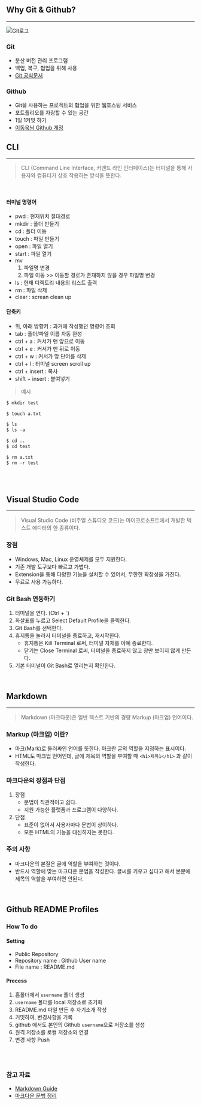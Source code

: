 ## Why Git & Github?
---

![Git로고](https://user-images.githubusercontent.com/49775540/168756716-68f9aebb-380f-4897-8141-78d8403f6113.png)

### Git

 - 분산 버전 관리 프로그램
 - 백업, 복구, 협업을 위해 사용
 - [Git 공식문서](https://git-scm.com/book/ko/v2)

### Github

- Git을 사용하는 프로젝트의 협업을 위한 웹호스팅 서비스
- 포트폴리오를 자랑할 수 있는 공간
- 1일 1커밋 하기
- [이동욱님 Github 계정](https://github.com/jojoldu)


## CLI
---
> CLI (Command Line Interface, 커맨드 라인 인터페이스)는 터미널을 통해 사용자와 컴퓨터가 상호 작용하는 방식을 뜻한다.

<br>

#### 터미널 명령어 
  - pwd : 현재위치 절대경로
   - mkdir : 폴더 만들기
   - cd : 폴더 이동
   - touch : 파일 만들기 
   - open : 파일 열기
   - start : 파일 열기 
   - mv 
     1) 파일명 변경 
     2) 파일 이동 >> 이동할 경로가 존재하지 않을 경우 파일명 변경
   - ls : 현재 디렉토리 내용의 리스트 출력
   - rm : 파일 삭제
   - clear : screan clean up




#### 단축키
- 위, 아래 방향키 : 과거에 작성했던 명령어 조회
- tab : 폴더/파일 이름 자동 완성
- ctrl + a : 커서가 맨 앞으로 이동
- ctrl + e : 커서가 맨 뒤로 이동
- ctrl + w : 커서가 앞 단어를 삭제
- ctrl + l : 터미널 screen scroll up
- ctrl + insert : 복사
- shift + insert : 붙여넣기

> 예시
```python
$ mkdir test

$ touch a.txt

$ ls
$ ls -a

$ cd ..
$ cd test

$ rm a.txt
$ rm -r test
```

<br><br>

## Visual Studio Code
---
> Visual Studio Code (비주얼 스튜디오 코드)는 마이크로소프트에서 개발한 텍스트 에디터의 한 종류이다.

### 장점

- Windows, Mac, Linux 운영체제를 모두 지원한다.
- 기존 개발 도구보다 빠르고 가볍다.
- Extension을 통해 다양한 기능을 설치할 수 있어서, 무한한 확장성을 가진다.
- 무료로 사용 가능하다.

### Git Bash 연동하기

1. 터미널을 연다. (Ctrl + `)
2. 화살표를 누르고 Select Default Profile을 클릭한다.
3. Git Bash를 선택한다.
4. 휴지통을 눌러서 터미널을 종료하고, 재시작한다.
   + 휴지통은 Kill Terminal 로써, 터미널 자체를 아예 종료한다.
   + 닫기는 Close Terminal 로써, 터미널을 종료하지 않고 창만 보이지 않게 만든다.
5. 기본 터미널이 Git Bash로 열리는지 확인한다.

<br>

## Markdown
---
> Markdown (마크다운)은 일반 텍스트 기반의 경량 Markup (마크업) 언어이다.

### Markup (마크업) 이란?

- 마크(Mark)로 둘러싸인 언어를 뜻한다. 마크란 글의 역할을 지정하는 표시이다.
- HTML도 마크업 언어인데, 글에 제목의 역할을 부여할 때 `<h1>제목1</h1>` 과 같이 작성한다.

### 마크다운의 장점과 단점

1. 장점
   + 문법이 직관적이고 쉽다.
   + 지원 가능한 플랫폼과 프로그램이 다양하다.
2. 단점
   + 표준이 없어서 사용자마다 문법이 상이하다.
   + 모든 HTML의 기능을 대신하지는 못한다.

### 주의 사항

+ 마크다운의 본질은 글에 역할을 부여하는 것이다.
+ 반드시 역할에 맞는 마크다운 문법을 작성한다. 글씨를 키우고 싶다고 해서 본문에 제목의 역할을 부여하면 안된다.

<br>

## Github README Profiles
### How To do
#### Setting
- Public Repository
-  Repository name : Github User name
- File name : README.md

#### Precess
1. 홈폴더에서 `username` 폴더 생성
2. `username` 폴더를 local 저장소로 초기화
3. README.md 파일 만든 후 자기소개 작성
4. 커밋하여, 변경사항을 기록
5. github 에서도 본인의 Github `username`으로 저장소를 생성
6. 원격 저장소를 로컬 저장소와 연결
7. 변경 사항 Push
<br>
<br>

### 참고 자료

* [Markdown Guide](https://www.markdownguide.org/basic-syntax/)
* [마크다운 문법 정리](https://gist.github.com/ihoneymon/652be052a0727ad59601)

